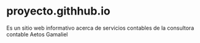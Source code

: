 # proyecto.githhub.io
Es un sitio web informativo acerca de servicios contables de la consultora contable Aetos Gamaliel
